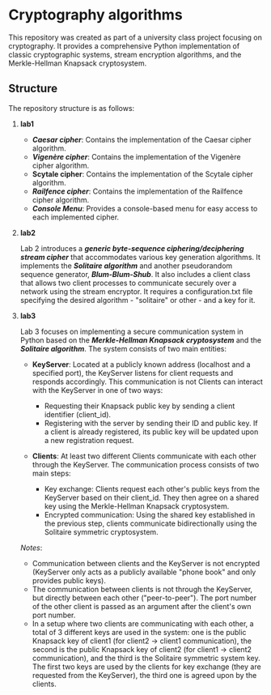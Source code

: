 # Cryptography algorithms

This repository was created as part of a university class project focusing on cryptography. 
It provides a comprehensive Python implementation of classic cryptographic systems, stream encryption algorithms, and the Merkle-Hellman Knapsack cryptosystem.

## Structure

The repository structure is as follows:

1. **lab1**
    - **_Caesar cipher_**: Contains the implementation of the Caesar cipher algorithm.
    - **_Vigenère cipher_**: Contains the implementation of the Vigenère cipher algorithm.
    - **Scytale cipher**: Contains the implementation of the Scytale cipher algorithm.
    - **_Railfence cipher_**: Contains the implementation of the Railfence cipher algorithm.
    - **_Console Menu_**: Provides a console-based menu for easy access to each implemented cipher.
2. **lab2**
   
    Lab 2 introduces a **_generic byte-sequence ciphering/deciphering stream cipher_** that accommodates various key generation algorithms.
    It implements the **_Solitaire algorithm_** and another pseudorandom sequence generator, **_Blum-Blum-Shub_**. 
    It also includes a client class that allows two client processes to communicate securely over a network using the stream encryptor.
    It requires a configuration.txt file specifying the desired algorithm - "solitaire" or other - and a key for it.

3. **lab3**
    
    Lab 3 focuses on implementing a secure communication system in Python based on the **_Merkle-Hellman Knapsack cryptosystem_** and the **_Solitaire algorithm_**.
    The system consists of two main entities:
    - **KeyServer**:
    Located at a publicly known address (localhost and a specified port), the KeyServer listens for client requests and responds accordingly. This communication is not 
    Clients can interact with the KeyServer in one of two ways:
      - Requesting their Knapsack public key by sending a client identifier (client_id).
      - Registering with the server by sending their ID and public key. If a client is already registered, its public key will be updated upon a new registration request.
        
    - **Clients**:
    At least two different Clients communicate with each other through the KeyServer. The communication process consists of two main steps:

      - Key exchange: Clients request each other's public keys from the KeyServer based on their client_id. They then agree on a shared key using the Merkle-Hellman Knapsack cryptosystem.
      - Encrypted communication: Using the shared key established in the previous step, clients communicate bidirectionally using the Solitaire symmetric cryptosystem.

    *Notes*:
      - Communication between clients and the KeyServer is not encrypted (KeyServer only acts as a publicly available "phone book" and only provides public keys).
      - The communication between clients is not through the KeyServer, but directly between each other ("peer-to-peer"). The port number of the other client is passed as an argument after the client's own port number.
      - In a setup where two clients are communicating with each other, a total of 3 different keys are used in the system: one is the public Knapsack key of client1 (for client2 -> client1 communication), the second is the public Knapsack key of client2 (for client1 -> client2 communication), and the third is the Solitaire symmetric system key.
      The first two keys are used by the clients for key exchange (they are requested from the KeyServer), the third one is agreed upon by the clients.


